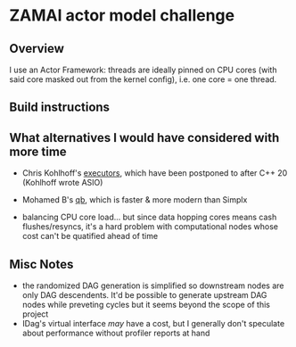 
# ZAMAI actor model challenge


## Overview

I use an Actor Framework: threads are ideally pinned on CPU cores (with said core masked out from the kernel config), i.e. one core = one thread.


## Build instructions


## What alternatives I would have considered with more time

* Chris Kohlhoff's [executors](https://github.com/executors/executors), which have been postponed to after C++ 20 (Kohlhoff wrote ASIO)
* Mohamed B's [qb](https://github.com/isndev/qb), which is faster & more modern than Simplx

* balancing CPU core load... but since data hopping cores means cash flushes/resyncs, it's a hard problem with computational nodes whose cost can't be quatified ahead of time


## Misc Notes

* the randomized DAG generation is simplified so downstream nodes are only DAG descendents. It'd be possible to generate upstream DAG nodes while preveting cycles but it seems beyond the scope of this project
* IDag's virtual interface *may* have a cost, but I generally don't speculate about performance without profiler reports at hand

